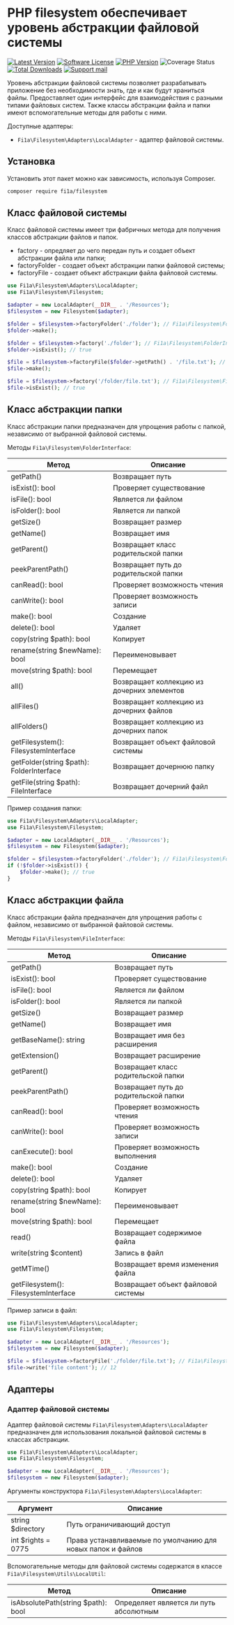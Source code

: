 # PHP filesystem обеспечивает уровень абстракции файловой системы

[![Latest Version][badge-release]][packagist]
[![Software License][badge-license]][license]
[![PHP Version][badge-php]][php]
![Coverage Status][badge-coverage]
[![Total Downloads][badge-downloads]][downloads]
[![Support mail][badge-mail]][mail]

Уровень абстракции файловой системы позволяет разрабатывать приложение без необходимости знать,
где и как будут храниться файлы. Предоставляет один интерфейс для взаимодействия с разными типами файловых систем.
Также классы абстракции файла и папки имеют вспомогательные методы для работы с ними.

Доступные адаптеры:

- `Fi1a\Filesystem\Adapters\LocalAdapter` - адаптер файловой системы.

## Установка

Установить этот пакет можно как зависимость, используя Composer.

``` bash
composer require fi1a/filesystem
```

## Класс файловой системы

Класс файловой системы имеет три фабричных метода для получения классов абстракции файлов и папок.

- factory - опредляет до чего передан путь и создает объект абстракции файла или папки;
- factoryFolder - создает объект абстракции папки файловой системы;
- factoryFile - создает объект абстракции файла файловой системы.

```php
use Fi1a\Filesystem\Adapters\LocalAdapter;
use Fi1a\Filesystem\Filesystem;

$adapter = new LocalAdapter(__DIR__ . '/Resources');
$filesystem = new Filesystem($adapter);

$folder = $filesystem->factoryFolder('./folder'); // Fi1a\Filesystem\FolderInterface
$folder->make();

$folder = $filesystem->factory('./folder'); // Fi1a\Filesystem\FolderInterface
$folder->isExist(); // true

$file = $filesystem->factoryFile($folder->getPath() . '/file.txt'); // Fi1a\Filesystem\FileInterface
$file->make();

$file = $filesystem->factory('/folder/file.txt'); // Fi1a\Filesystem\FileInterface
$file->isExist(); // true
```

## Класс абстракции папки

Класс абстракции папки предназначен для упрощения работы с папкой, независимо от выбранной файловой системы.

Методы `Fi1a\Filesystem\FolderInterface`:

| Метод                                    | Описание                                   |
|------------------------------------------|--------------------------------------------|
| getPath()                                | Возвращает путь                            |
| isExist(): bool                          | Проверяет существование                    |
| isFile(): bool                           | Является ли файлом                         |
| isFolder(): bool                         | Является ли папкой                         |
| getSize()                                | Возвращает размер                          |
| getName()                                | Возвращает имя                             |
| getParent()                              | Возвращает класс родительской папки        |
| peekParentPath()                         | Возвращает путь до родительской папки      |
| canRead(): bool                          | Проверяет возможность чтения               |
| canWrite(): bool                         | Проверяет возможность записи               |
| make(): bool                             | Создание                                   |
| delete(): bool                           | Удаляет                                    |
| copy(string $path): bool                 | Копирует                                   |
| rename(string $newName): bool            | Переименовывает                            |
| move(string $path): bool                 | Перемещает                                 |
| all()                                    | Возвращает коллекцию из дочерних элементов |
| allFiles()                               | Возвращает коллекцию из дочерних файлов    |
| allFolders()                             | Возвращает коллекцию из дочерних папок     |
| getFilesystem(): FilesystemInterface     | Возвращает объект файловой системы         |
| getFolder(string $path): FolderInterface | Возвращает дочернюю папку                  |
| getFile(string $path): FileInterface     | Возвращает дочерний файл                   |

Пример создания папки:

```php
use Fi1a\Filesystem\Adapters\LocalAdapter;
use Fi1a\Filesystem\Filesystem;

$adapter = new LocalAdapter(__DIR__ . '/Resources');
$filesystem = new Filesystem($adapter);

$folder = $filesystem->factoryFolder('./folder'); // Fi1a\Filesystem\FolderInterface
if (!$folder->isExist()) {
    $folder->make(); // true
}
```

## Класс абстракции файла

Класс абстракции файла предназначен для упрощения работы с файлом, независимо от выбранной файловой системы.

Методы `Fi1a\Filesystem\FileInterface`:

| Метод                                | Описание                              |
|--------------------------------------|---------------------------------------|
| getPath()                            | Возвращает путь                       |
| isExist(): bool                      | Проверяет существование               |
| isFile(): bool                       | Является ли файлом                    |
| isFolder(): bool                     | Является ли папкой                    |
| getSize()                            | Возвращает размер                     |
| getName()                            | Возвращает имя                        |
| getBaseName(): string                | Возвращает имя без расширения         |
| getExtension()                       | Возвращает расширение                 |
| getParent()                          | Возвращает класс родительской папки   |
| peekParentPath()                     | Возвращает путь до родительской папки |
| canRead(): bool                      | Проверяет возможность чтения          |
| canWrite(): bool                     | Проверяет возможность записи          |
| canExecute(): bool                   | Проверяет возможность выполнения      |
| make(): bool                         | Создание                              |
| delete(): bool                       | Удаляет                               |
| copy(string $path): bool             | Копирует                              |
| rename(string $newName): bool        | Переименовывает                       |
| move(string $path): bool             | Перемещает                            |
| read()                               | Возвращает содержимое файла           |
| write(string $content)               | Запись в файл                         |
| getMTime()                           | Возвращает время изменения файла      |
| getFilesystem(): FilesystemInterface | Возвращает объект файловой системы    |

Пример записи в файл:

```php
use Fi1a\Filesystem\Adapters\LocalAdapter;
use Fi1a\Filesystem\Filesystem;

$adapter = new LocalAdapter(__DIR__ . '/Resources');
$filesystem = new Filesystem($adapter);

$file = $filesystem->factoryFile('./folder/file.txt'); // Fi1a\Filesystem\FileInterface
$file->write('file content'); // 12
```

## Адаптеры

### Адаптер файловой системы

Адаптер файловой системы `Fi1a\Filesystem\Adapters\LocalAdapter` предназначен для использования локальной файловой системы
в классах абстракции.

```php
use Fi1a\Filesystem\Adapters\LocalAdapter;
use Fi1a\Filesystem\Filesystem;

$adapter = new LocalAdapter(__DIR__ . '/Resources');
$filesystem = new Filesystem($adapter);
```

Аргументы конструктора `Fi1a\Filesystem\Adapters\LocalAdapter`:

| Аргумент           | Описание                                                    |
|--------------------|-------------------------------------------------------------|
| string $directory  | Путь ограничивающий доступ                                  |
| int $rights = 0775 | Права устанавливаемые по умолчанию для новых папок и файлов |

Вспомогательные методы для файловой системы содержатся в классе `Fi1a\Filesystem\Utils\LocalUtil`:

| Метод                              | Описание                               |
|------------------------------------|----------------------------------------|
| isAbsolutePath(string $path): bool | Определяет является ли путь абсолютным |

[badge-release]: https://img.shields.io/packagist/v/fi1a/filesystem?label=release
[badge-license]: https://img.shields.io/github/license/fi1a/filesystem?style=flat-square
[badge-php]: https://img.shields.io/packagist/php-v/fi1a/filesystem?style=flat-square
[badge-coverage]: https://img.shields.io/badge/coverage-100%25-green
[badge-downloads]: https://img.shields.io/packagist/dt/fi1a/filesystem.svg?style=flat-square&colorB=mediumvioletred
[badge-mail]: https://img.shields.io/badge/mail-support%40fi1a.ru-brightgreen

[packagist]: https://packagist.org/packages/fi1a/filesystem
[license]: https://github.com/fi1a/filesystem/blob/master/LICENSE
[php]: https://php.net
[downloads]: https://packagist.org/packages/fi1a/filesystem
[mail]: mailto:support@fi1a.ru